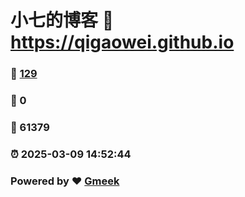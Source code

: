 # 小七的博客 :link: https://qigaowei.github.io 
### :page_facing_up: [129](https://qigaowei.github.io/tag.html) 
### :speech_balloon: 0 
### :hibiscus: 61379 
### :alarm_clock: 2025-03-09 14:52:44 
### Powered by :heart: [Gmeek](https://github.com/Meekdai/Gmeek)
